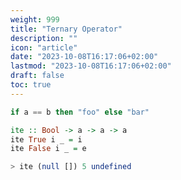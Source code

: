 ```yaml
---
weight: 999
title: "Ternary Operator"
description: ""
icon: "article"
date: "2023-10-08T16:17:06+02:00"
lastmod: "2023-10-08T16:17:06+02:00"
draft: false
toc: true
---
```


```haskell
if a == b then "foo" else "bar"
```

```haskell
ite :: Bool -> a -> a -> a
ite True i _ = i
ite False i _ = e

> ite (null []) 5 undefined
```

